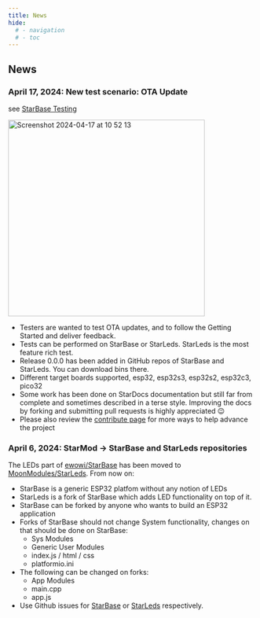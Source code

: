 ```yaml
---
title: News
hide:
  # - navigation
  # - toc
---
```


## News

### April 17, 2024: New test scenario: OTA Update

see [StarBase Testing](https://ewowi.github.io/StarDocs/StarBase/Testing/)

<img width="400" alt="Screenshot 2024-04-17 at 10 52 13" src="https://github.com/ewowi/StarDocs/assets/138451817/fc72063e-20b5-4f55-ba13-cbe80b889b0b">

* Testers are wanted to test OTA updates, and to follow the Getting Started and deliver feedback.
* Tests can be performed on StarBase or StarLeds. StarLeds is the most feature rich test.
* Release 0.0.0 has been added in GitHub repos of StarBase and StarLeds. You can download bins there.
* Different target boards supported, esp32, esp32s3, esp32s2, esp32c3, pico32
* Some work has been done on StarDocs documentation but still far from complete and sometimes described in a terse style. Improving the docs by forking and submitting pull requests is highly appreciated :wink:
* Please also review the [contribute page](https://ewowi.github.io/StarDocs/StarBase/Contribute/) for more ways to help advance the project



### April 6, 2024: StarMod -> StarBase and StarLeds repositories

The LEDs part of [ewowi/StarBase](https://github.com/ewowi/StarBase) has been moved to [MoonModules/StarLeds](https://github.com/MoonModules/StarLeds). From now on:

* StarBase is a generic ESP32 platfom without any notion of LEDs
* StarLeds is a fork of StarBase which adds LED functionality on top of it.
* StarBase can be forked by anyone who wants to build an ESP32 application
* Forks of StarBase should not change System functionality, changes on that should be done on StarBase:
    * Sys Modules 
    * Generic User Modules
    * index.js / html / css
    * platformio.ini
* The following can be changed on forks:
    * App Modules
    * main.cpp
    * app.js 
* Use Github issues for [StarBase](https://github.com/ewowi/StarBase/issues) or [StarLeds](https://github.com/MoonModules/StarLeds/issues) respectively.
